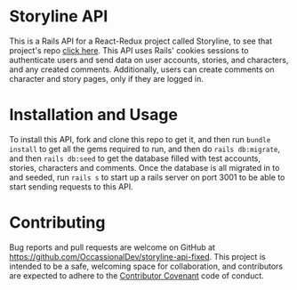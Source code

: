 # Storyline API

This is a Rails API for a React-Redux project called Storyline, to see that project's repo [click here](https://github.com/OccassionalDev/storyline). This API uses Rails' cookies sessions to authenticate users and send data on user accounts, stories, and characters, and any created comments. Additionally, users can create comments on character and story pages, only if they are logged in.

# Installation and Usage

To install this API, fork and clone this repo to get it, and then run `bundle install` to get all the gems required to run, and then do `rails db:migrate`, and then `rails db:seed` to get the database filled with test accounts, stories, characters and comments. Once the database is all migrated in to and seeded, run `rails s` to start up a rails server on port 3001 to be able to start sending requests to this API.

# Contributing

Bug reports and pull requests are welcome on GitHub at https://github.com/OccassionalDev/storyline-api-fixed. This project is intended to be a safe, welcoming space for collaboration, and contributors are expected to adhere to the [Contributor Covenant](https://www.contributor-covenant.org/) code of conduct.
